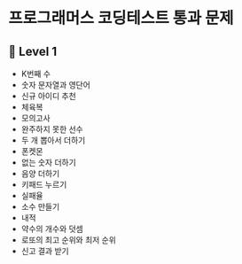 # 프로그래머스 코딩테스트 통과 문제

## 📌 Level 1

- K번째 수
- 숫자 문자열과 영단어
- 신규 아이디 추천
- 체육복
- 모의고사
- 완주하지 못한 선수
- 두 개 뽑아서 더하기
- 폰켓몬
- 없는 숫자 더하기
- 음양 더하기
- 키패드 누르기
- 실패율
- 소수 만들기
- 내적
- 약수의 개수와 덧셈
- 로또의 최고 순위와 최저 순위
- 신고 결과 받기
